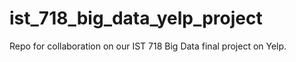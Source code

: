 # ist_718_big_data_yelp_project
Repo for collaboration on our IST 718 Big Data final project on Yelp.
